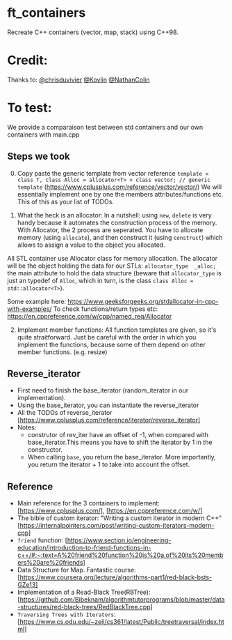 # ft_containers
Recreate C++ containers (vector, map, stack) using C++98.

# Credit:
Thanks to: [@chrisduvivier](https://github.com/chrisduvivier)  [@Kovlin](https://github.com/Kovlin)    [@NathanColin](https://github.com/NathanColin27)

# To test:
We provide a comparaison test between std containers and our own containers with main.cpp

## Steps we took
0. Copy paste the generic template from vector reference
`template < class T, class Alloc = allocator<T> > class vector; // generic template` (https://www.cplusplus.com/reference/vector/vector/)
We will essentially implement one by one the members attributes/functions etc. This of this as your list of TODOs.

1. What the heck is an allocator: 
In a nutshell: using `new`, `delete` is very handy because it automates the construction process of the memory. With Allocator, the 2 process are seperated. You have to allocate memory (using `allocate`), and then construct it (using `construct`) which allows to assign a value to the object you allocated.

All STL container use Allocator class for memory allocation. The allocator will be the object holding the data for our STLs: `allocator_type  _alloc;` the main attribute to hold the data structure (beware that `allocator_type` is just an typedef of `Alloc`, which in turn, is the class `class Alloc = std::allocator<T>`). 

Some example here: https://www.geeksforgeeks.org/stdallocator-in-cpp-with-examples/
To check functions/return types etc: https://en.cppreference.com/w/cpp/named_req/Allocator

2. Implement member functions:
All function templates are given, so it's quite straitforward. Just be careful with the order in which you implement the functions, because some of them depend on other member functions. (e.g. resize)

## Reverse_iterator
- First need to finish the base_iterator (random_iterator in our implementation).
- Using the base_iterator, you can instantiate the reverse_iterator 
- All the TODOs of reverse_iterator [https://www.cplusplus.com/reference/iterator/reverse_iterator]
- Notes:
    - construtor of rev_iter have an offset of -1, when compared with base_iterator.This means you have to shift the iterator by 1 in the constructor.
    - When calling `base`, you return the base_iterator. More importantly, you return the iterator + 1 to take into account the offset.

## Reference

- Main reference for the 3 containers to implement: [https://www.cplusplus.com/], [https://en.cppreference.com/w/]
- The bible of custom iterator: "Writing a custom iterator in modern C++" [https://internalpointers.com/post/writing-custom-iterators-modern-cpp]
- `friend` function: [https://www.section.io/engineering-education/introduction-to-friend-functions-in-c++/#:~:text=A%20friend%20function%20is%20a,of%20its%20members%20are%20friends]
- Data Structure for Map. Fantastic course: [https://www.coursera.org/lecture/algorithms-part1/red-black-bsts-GZe13]
- Implementation of a Read-Black Tree(RBTree): [https://github.com/Bibeknam/algorithmtutorprograms/blob/master/data-structures/red-black-trees/RedBlackTree.cpp]
- `Traversing Trees with Iterators`: [https://www.cs.odu.edu/~zeil/cs361/latest/Public/treetraversal/index.html]
